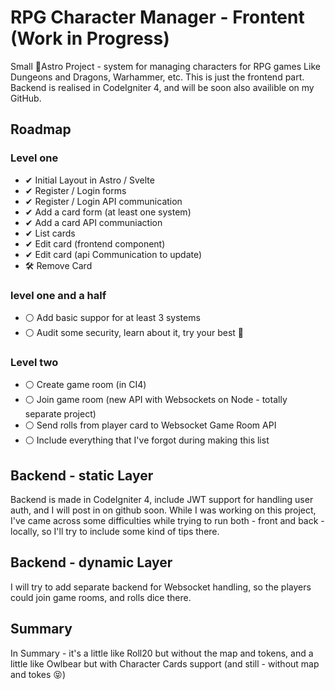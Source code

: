 # RPG Character Manager - Frontent (Work in Progress)

Small 🚀Astro Project - system for managing characters for RPG games Like Dungeons and Dragons, Warhammer, etc. 
This is just the frontend part. Backend is realised in CodeIgniter 4, and will be soon also availible on my GitHub.

## Roadmap

### Level one

- ✔ Initial Layout in Astro / Svelte
- ✔ Register / Login forms
- ✔ Register / Login API communication
- ✔ Add a card form (at least one system)
- ✔ Add a card API communiaction
- ✔ List cards
- ✔ Edit card (frontend component)
- ✔ Edit card (api Communication to update)
- 🛠 Remove Card

### level one and a half

- ⚪ Add basic suppor for at least 3 systems
- ⚪ Audit some security, learn about it, try your best 💪

### Level two

- ⚪ Create game room (in CI4)
- ⚪ Join game room (new API with Websockets on Node - totally separate project)
- ⚪ Send rolls from player card to Websocket Game Room API
- ⚪ Include everything that I've forgot during making this list

## Backend - static Layer

Backend is made in CodeIgniter 4, include JWT support for handling user auth, and I will post in on github soon.
While I was working on this project, I've came across some difficulties while trying to run both - front and back - locally, 
so I'll try to include some kind of tips there.

## Backend - dynamic Layer

I will try to add separate backend for Websocket handling, so the players could join game rooms, and rolls dice there. 

## Summary

In Summary - it's a little like Roll20 but without the map and tokens, and a little like Owlbear but with Character Cards support (and still - without map and tokes 😝)
